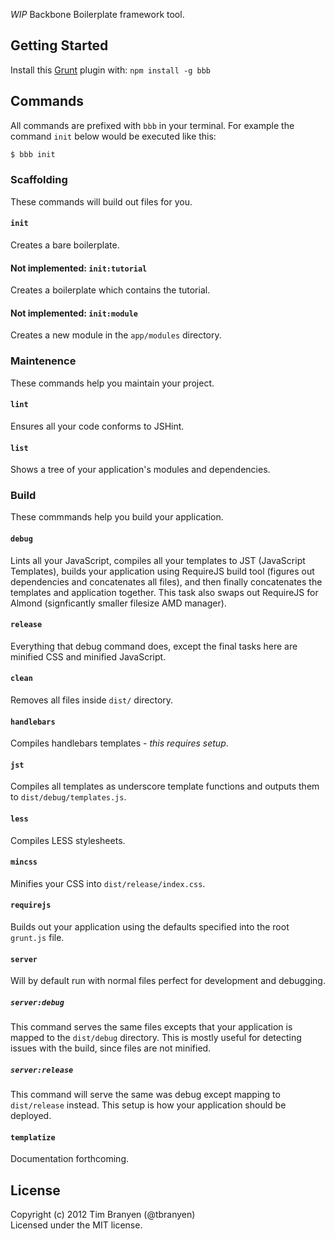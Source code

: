 *WIP* Backbone Boilerplate framework tool.

## Getting Started ##

Install this [Grunt](https://github.com/cowboy/grunt) plugin with:
`npm install -g bbb`

## Commands ##

All commands are prefixed with `bbb` in your terminal.  For example the command
`init` below would be executed like this:

``` bash
$ bbb init
```

### Scaffolding ###

These commands will build out files for you.

#### `init` ####

Creates a bare boilerplate.

#### Not implemented: `init:tutorial` ####

Creates a boilerplate which contains the tutorial.

#### Not implemented: `init:module` ####

Creates a new module in the `app/modules` directory.

### Maintenence ###

These commands help you maintain your project.

#### `lint` ####

Ensures all your code conforms to JSHint.

#### `list` ####

Shows a tree of your application's modules and dependencies.

### Build ###

These commmands help you build your application.

#### `debug` ####

Lints all your JavaScript, compiles all your templates to JST (JavaScript
Templates), builds your application using RequireJS build tool (figures out
dependencies and concatenates all files), and then finally concatenates the
templates and application together.  This task also swaps out RequireJS for
Almond (signficantly smaller filesize AMD manager).

#### `release` ####

Everything that debug command does, except the final tasks here are minified
CSS and minified JavaScript.

#### `clean` ####

Removes all files inside `dist/` directory.

#### `handlebars` ####

Compiles handlebars templates - *this requires setup*.

#### `jst` ####

Compiles all templates as underscore template functions and outputs them to
`dist/debug/templates.js`.

#### `less` ####

Compiles LESS stylesheets.

#### `mincss` ####

Minifies your CSS into `dist/release/index.css`.

#### `requirejs` ####

Builds out your application using the defaults specified into the root
`grunt.js` file.

#### `server` ####

Will by default run with normal files perfect for development and debugging.

##### `server:debug` #####

This command serves the same files excepts that your application is mapped to
the `dist/debug` directory. This is mostly useful for detecting issues with the
build, since files are not minified.

##### `server:release` #####

This command will serve the same was debug except mapping to `dist/release`
instead. This setup is how your application should be deployed.

#### `templatize` ####

Documentation forthcoming.

## License
Copyright (c) 2012 Tim Branyen (@tbranyen)  
Licensed under the MIT license.
